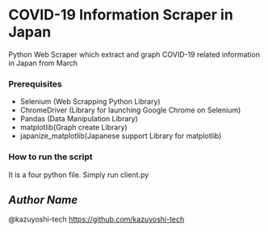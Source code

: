 # COVID-19 Information Scraper in Japan
Python Web Scraper which extract and graph COVID-19 related information in Japan from March

### Prerequisites
* Selenium (Web Scrapping Python Library)
* ChromeDriver (Library for launching Google Chrome on Selenium)
* Pandas (Data Manipulation Library)
* matplotlib(Graph create Library)
* japanize_matplotlib(Japanese support Library for matplotlib)

### How to run the script
It is a four python file. Simply run client.py

## *Author Name*
@kazuyoshi-tech
https://github.com/kazuyoshi-tech